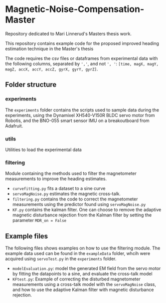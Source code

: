 # Magnetic-Noise-Compensation-Master
Repository dedicated to Mari Linnerud's Masters thesis work. 

This repository contains example code for the proposed improved heading estimation technique in the Master's thesis

The code requires the csv files or dataframes from experimental data with the following columns, separated by `','`, and not `', '`:
`[time, magX, magY, magZ, accX, accY, accZ, gyrX, gyrY, gyrZ]`.

## Folder structure
### experiments
The `experiments` folder contains the scripts used to sample data during the experiments, using the Dynamixel XH540-V150R BLDC servo motor from Robotis, and the BNO-055 smart sensor IMU on a breakoutboard from Adafruit.

### utils
Utilities to load the experimental data

### filtering
Module containing the methods used to filter the magnetometer measurements to improve the heading estimates. 
- `curvefitting.py` fits a dataset to a sine curve
- `servoMagNoise.py` estimates the magnetic cross-talk.  
- `filtering.py` contains the code to correct the magnetometer measurements using the predictor found using `servoMagNoise.py` 
- `KF.py` contains the kalman filter. One can choose to remove the adaptive magnetic disturbance rejection from the Kalman filter by setting the parameter `MDR_on = False`


## Example files
The following files shows examples on how to use the filtering module. The example data used can be found in the `exampleData` folder, whcih were acquired using `servoTest.py` in the `experiments` folder. 
- `modelEvaluation.py`: model the generated EM field from the servo motor by fitting the datapoints to a sine, and evaluate the cross-talk model
- `KFtest.py`: Example of correcting the disturbed magnetometer measurements using a cross-talk model with the `servoMagNoise` class, and how to use the adaptive Kalman filter with magnetic disturbance rejection.